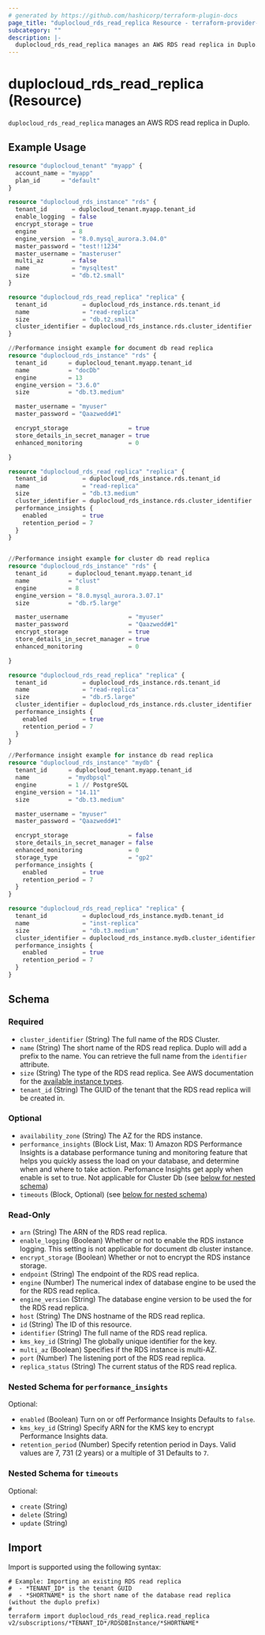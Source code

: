 ```yaml
---
# generated by https://github.com/hashicorp/terraform-plugin-docs
page_title: "duplocloud_rds_read_replica Resource - terraform-provider-duplocloud"
subcategory: ""
description: |-
  duplocloud_rds_read_replica manages an AWS RDS read replica in Duplo.
---
```


# duplocloud_rds_read_replica (Resource)

`duplocloud_rds_read_replica` manages an AWS RDS read replica in Duplo.

## Example Usage

```terraform
resource "duplocloud_tenant" "myapp" {
  account_name = "myapp"
  plan_id      = "default"
}

resource "duplocloud_rds_instance" "rds" {
  tenant_id       = duplocloud_tenant.myapp.tenant_id
  enable_logging  = false
  encrypt_storage = true
  engine          = 8
  engine_version  = "8.0.mysql_aurora.3.04.0"
  master_password = "test!!1234"
  master_username = "masteruser"
  multi_az        = false
  name            = "mysqltest"
  size            = "db.t2.small"
}

resource "duplocloud_rds_read_replica" "replica" {
  tenant_id          = duplocloud_rds_instance.rds.tenant_id
  name               = "read-replica"
  size               = "db.t2.small"
  cluster_identifier = duplocloud_rds_instance.rds.cluster_identifier
}

//Performance insight example for document db read replica
resource "duplocloud_rds_instance" "rds" {
  tenant_id      = duplocloud_tenant.myapp.tenant_id
  name           = "docDb"
  engine         = 13
  engine_version = "3.6.0"
  size           = "db.t3.medium"

  master_username = "myuser"
  master_password = "Qaazwedd#1"

  encrypt_storage                 = true
  store_details_in_secret_manager = true
  enhanced_monitoring             = 0

}

resource "duplocloud_rds_read_replica" "replica" {
  tenant_id          = duplocloud_rds_instance.rds.tenant_id
  name               = "read-replica"
  size               = "db.t3.medium"
  cluster_identifier = duplocloud_rds_instance.rds.cluster_identifier
  performance_insights {
    enabled          = true
    retention_period = 7
  }
}


//Performance insight example for cluster db read replica
resource "duplocloud_rds_instance" "rds" {
  tenant_id      = duplocloud_tenant.myapp.tenant_id
  name           = "clust"
  engine         = 8
  engine_version = "8.0.mysql_aurora.3.07.1"
  size           = "db.r5.large"

  master_username                 = "myuser"
  master_password                 = "Qaazwedd#1"
  encrypt_storage                 = true
  store_details_in_secret_manager = true
  enhanced_monitoring             = 0

}

resource "duplocloud_rds_read_replica" "replica" {
  tenant_id          = duplocloud_rds_instance.rds.tenant_id
  name               = "read-replica"
  size               = "db.r5.large"
  cluster_identifier = duplocloud_rds_instance.rds.cluster_identifier
  performance_insights {
    enabled          = true
    retention_period = 7
  }
}

//Performance insight example for instance db read replica
resource "duplocloud_rds_instance" "mydb" {
  tenant_id      = duplocloud_tenant.myapp.tenant_id
  name           = "mydbpsql"
  engine         = 1 // PostgreSQL
  engine_version = "14.11"
  size           = "db.t3.medium"

  master_username = "myuser"
  master_password = "Qaazwedd#1"

  encrypt_storage                 = false
  store_details_in_secret_manager = false
  enhanced_monitoring             = 0
  storage_type                    = "gp2"
  performance_insights {
    enabled          = true
    retention_period = 7
  }
}

resource "duplocloud_rds_read_replica" "replica" {
  tenant_id          = duplocloud_rds_instance.mydb.tenant_id
  name               = "inst-replica"
  size               = "db.t3.medium"
  cluster_identifier = duplocloud_rds_instance.mydb.cluster_identifier
  performance_insights {
    enabled          = true
    retention_period = 7
  }
}
```

<!-- schema generated by tfplugindocs -->
## Schema

### Required

- `cluster_identifier` (String) The full name of the RDS Cluster.
- `name` (String) The short name of the RDS read replica.  Duplo will add a prefix to the name.  You can retrieve the full name from the `identifier` attribute.
- `size` (String) The type of the RDS read replica.
See AWS documentation for the [available instance types](https://aws.amazon.com/rds/instance-types/).
- `tenant_id` (String) The GUID of the tenant that the RDS read replica will be created in.

### Optional

- `availability_zone` (String) The AZ for the RDS instance.
- `performance_insights` (Block List, Max: 1) Amazon RDS Performance Insights is a database performance tuning and monitoring feature that helps you quickly assess the load on your database, and determine when and where to take action. Perfomance Insights get apply when enable is set to true. Not applicable for Cluster Db (see [below for nested schema](#nestedblock--performance_insights))
- `timeouts` (Block, Optional) (see [below for nested schema](#nestedblock--timeouts))

### Read-Only

- `arn` (String) The ARN of the RDS read replica.
- `enable_logging` (Boolean) Whether or not to enable the RDS instance logging. This setting is not applicable for document db cluster instance.
- `encrypt_storage` (Boolean) Whether or not to encrypt the RDS instance storage.
- `endpoint` (String) The endpoint of the RDS read replica.
- `engine` (Number) The numerical index of database engine to be used the for the RDS read replica.
- `engine_version` (String) The database engine version to be used the for the RDS read replica.
- `host` (String) The DNS hostname of the RDS read replica.
- `id` (String) The ID of this resource.
- `identifier` (String) The full name of the RDS read replica.
- `kms_key_id` (String) The globally unique identifier for the key.
- `multi_az` (Boolean) Specifies if the RDS instance is multi-AZ.
- `port` (Number) The listening port of the RDS read replica.
- `replica_status` (String) The current status of the RDS read replica.

<a id="nestedblock--performance_insights"></a>
### Nested Schema for `performance_insights`

Optional:

- `enabled` (Boolean) Turn on or off Performance Insights Defaults to `false`.
- `kms_key_id` (String) Specify ARN for the KMS key to encrypt Performance Insights data.
- `retention_period` (Number) Specify retention period in Days. Valid values are 7, 731 (2 years) or a multiple of 31 Defaults to `7`.


<a id="nestedblock--timeouts"></a>
### Nested Schema for `timeouts`

Optional:

- `create` (String)
- `delete` (String)
- `update` (String)

## Import

Import is supported using the following syntax:

```shell
# Example: Importing an existing RDS read replica
#  - *TENANT_ID* is the tenant GUID
#  - *SHORTNAME* is the short name of the database read replica (without the duplo prefix)
#
terraform import duplocloud_rds_read_replica.read_replica v2/subscriptions/*TENANT_ID*/RDSDBInstance/*SHORTNAME*
```
